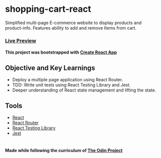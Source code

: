 # shopping-cart-react

Simplified multi-page E-commerce website to display products and product-info. Features ability to add and remove Items from cart.

### [Live Preview](https://sahaj-jj.github.io/shopping-cart-react/)

#### This project was bootstrapped with [Create React App](https://github.com/facebook/create-react-app)

## Objective and Key Learnings

- Deploy a multiple page application using React Router.
- TDD: Write unit tests using React Testing Library and Jest.
- Deeper understanding of React state management and lifting the state.

## Tools

- [React](https://github.com/facebook/create-react-app)
- [React Router](https://reactrouter.com/web/guides/quick-start)
- [React Testing Library](https://testing-library.com/)
- [Jest](https://jestjs.io/)

#

#### Made while following the curriculum of [The Odin Project](https://www.theodinproject.com/)
